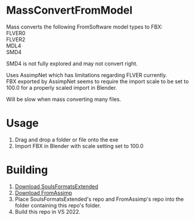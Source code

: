 # MassConvertFromModel
Mass converts the following FromSoftware model types to FBX:  
FLVER0  
FLVER2  
MDL4  
SMD4  

SMD4 is not fully explored and may not convert right.  

Uses AssimpNet which has limitations regarding FLVER currently.  
FBX exported by AssimpNet seems to require the import scale to be set to 100.0 for a properly scaled import in Blender.  

Will be slow when mass converting many files.  

# Usage
1. Drag and drop a folder or file onto the exe  
2. Import FBX in Blender with scale setting set to 100.0  

# Building
1. [Download SoulsFormatsExtended][0]  
1. [Download FromAssimp][1]  
2. Place SoulsFormatsExtended's repo and FromAssimp's repo into the folder containing this repo's folder.  
3. Build this repo in VS 2022.

[0]: https://www.github.com/WarpZephyr/SoulsFormatsExtended
[1]: https://www.github.com/WarpZephyr/FromAssimp